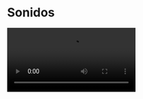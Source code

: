 # Sonidos

<video controls>
    <source src="https://digi21.blob.core.windows.net/videos-ayuda/desarrollo/16.%20Sonidos.mp4" type="video/mp4">
</video>

